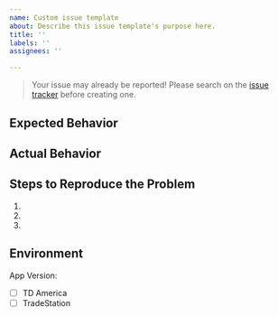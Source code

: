 ```yaml
---
name: Custom issue template
about: Describe this issue template's purpose here.
title: ''
labels: ''
assignees: ''

---
```


> Your issue may already be reported! Please search on the [issue tracker](https://github.com/jrhurley2/TDInterface-Public/issues) before creating one.

## Expected Behavior


## Actual Behavior


## Steps to Reproduce the Problem

  1.
  1.
  1.

## Environment
App Version: 
  - [ ] TD America
  - [ ] TradeStation
